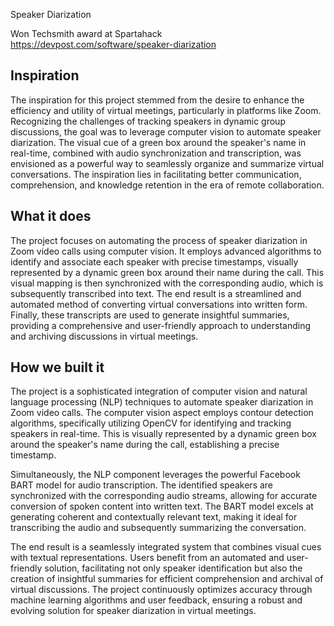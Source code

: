 Speaker Diarization

Won Techsmith award at Spartahack https://devpost.com/software/speaker-diarization

## Inspiration
The inspiration for this project stemmed from the desire to enhance the efficiency and utility of virtual meetings, particularly in platforms like Zoom. Recognizing the challenges of tracking speakers in dynamic group discussions, the goal was to leverage computer vision to automate speaker diarization. The visual cue of a green box around the speaker's name in real-time, combined with audio synchronization and transcription, was envisioned as a powerful way to seamlessly organize and summarize virtual conversations. The inspiration lies in facilitating better communication, comprehension, and knowledge retention in the era of remote collaboration.

## What it does
The project focuses on automating the process of speaker diarization in Zoom video calls using computer vision. It employs advanced algorithms to identify and associate each speaker with precise timestamps, visually represented by a dynamic green box around their name during the call. This visual mapping is then synchronized with the corresponding audio, which is subsequently transcribed into text. The end result is a streamlined and automated method of converting virtual conversations into written form. Finally, these transcripts are used to generate insightful summaries, providing a comprehensive and user-friendly approach to understanding and archiving discussions in virtual meetings.

## How we built it
The project is a sophisticated integration of computer vision and natural language processing (NLP) techniques to automate speaker diarization in Zoom video calls. The computer vision aspect employs contour detection algorithms, specifically utilizing OpenCV for identifying and tracking speakers in real-time. This is visually represented by a dynamic green box around the speaker's name during the call, establishing a precise timestamp.

Simultaneously, the NLP component leverages the powerful Facebook BART model for audio transcription. The identified speakers are synchronized with the corresponding audio streams, allowing for accurate conversion of spoken content into written text. The BART model excels at generating coherent and contextually relevant text, making it ideal for transcribing the audio and subsequently summarizing the conversation.

The end result is a seamlessly integrated system that combines visual cues with textual representations. Users benefit from an automated and user-friendly solution, facilitating not only speaker identification but also the creation of insightful summaries for efficient comprehension and archival of virtual discussions. The project continuously optimizes accuracy through machine learning algorithms and user feedback, ensuring a robust and evolving solution for speaker diarization in virtual meetings.


